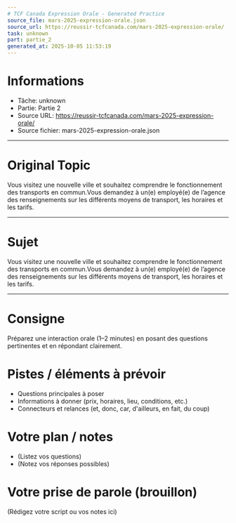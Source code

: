 ```yaml
---
# TCF Canada Expression Orale - Generated Practice
source_file: mars-2025-expression-orale.json
source_url: https://reussir-tcfcanada.com/mars-2025-expression-orale/
task: unknown
part: partie_2
generated_at: 2025-10-05 11:53:19
---
```


# Informations
- Tâche: unknown
- Partie: Partie 2
- Source URL: https://reussir-tcfcanada.com/mars-2025-expression-orale/
- Source fichier: mars-2025-expression-orale.json

---

# Original Topic
Vous visitez une nouvelle ville et souhaitez comprendre le fonctionnement des transports en commun.Vous demandez à un(e) employé(e) de l’agence des renseignements sur les différents moyens de transport, les horaires et les tarifs.

---

# Sujet
Vous visitez une nouvelle ville et souhaitez comprendre le fonctionnement des transports en commun.Vous demandez à un(e) employé(e) de l’agence des renseignements sur les différents moyens de transport, les horaires et les tarifs.

---
# Consigne
Préparez une interaction orale (1–2 minutes) en posant des questions pertinentes et en répondant clairement.

# Pistes / éléments à prévoir
- Questions principales à poser
- Informations à donner (prix, horaires, lieu, conditions, etc.)
- Connecteurs et relances (et, donc, car, d'ailleurs, en fait, du coup)

# Votre plan / notes
- (Listez vos questions)
- (Notez vos réponses possibles)

# Votre prise de parole (brouillon)
(Rédigez votre script ou vos notes ici)
